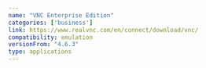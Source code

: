 ```yaml
---
name: "VNC Enterprise Edition"
categories: ['business']
link: https://www.realvnc.com/en/connect/download/vnc/
compatibility: emulation
versionFrom: "4.6.3"
type: applications
---
```


